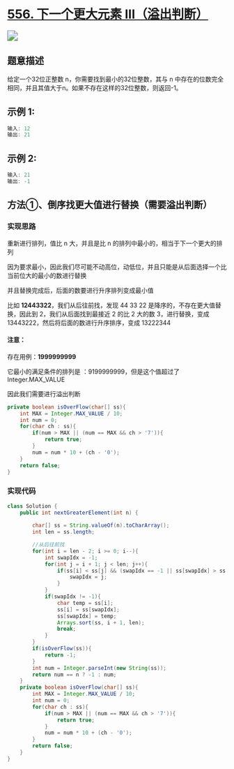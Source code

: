 # [556. 下一个更大元素 III（溢出判断）](https://leetcode-cn.com/problems/next-greater-element-iii/)

<img src="https://pic.leetcode-cn.com/e7d95ffe4340f564ad4858adf78ea6e094fc4734c2fd6f298b898fec713bb138-image.png" style="zoom:150%;" />



## 题意描述

给定一个32位正整数 n，你需要找到最小的32位整数，其与 n 中存在的位数完全相同，并且其值大于n。如果不存在这样的32位整数，则返回-1。



## **示例 1:**

```java
输入: 12
输出: 21
```



## **示例 2:**

```java
输入: 21
输出: -1
```



## 方法①、倒序找更大值进行替换（需要溢出判断）

### 实现思路

重新进行排列，值比 n 大，并且是比 n 的排列中最小的，相当于下一个更大的排列

因为要求最小，因此我们尽可能不动高位，动低位，并且只能是从后面选择一个比当前位大的最小的数进行替换

并且替换完成后，后面的数要进行升序排列变成最小值

比如 **12443322**，我们从后往前找，发现 44 33 22 是降序的，不存在更大值替换，因此到 2，我们从后面找到最接近 2 的比 2 大的数 3，进行替换，变成 13443222，然后将后面的数进行升序排序，变成 13222344

#### 注意：

存在用例：**1999999999**

它最小的满足条件的排列是 ：9199999999，但是这个值超过了 Integer.MAX_VALUE

因此我们需要进行溢出判断

```java
private boolean isOverFlow(char[] ss){
    int MAX = Integer.MAX_VALUE / 10;
    int num = 0;
    for(char ch : ss){
        if(num > MAX || (num == MAX && ch > '7')){
            return true;
        }
        num = num * 10 + (ch - '0');
    }
    return false;
}
```



### 实现代码

```java
class Solution {
    public int nextGreaterElement(int n) {
        
        char[] ss = String.valueOf(n).toCharArray();
        int len = ss.length;

        //从后往前找
        for(int i = len - 2; i >= 0; i--){
            int swapIdx = -1;
            for(int j = i + 1; j < len; j++){
                if(ss[i] < ss[j] && (swapIdx == -1 || ss[swapIdx] > ss[j])){
                    swapIdx = j;
                }
            }
            if(swapIdx != -1){
                char temp = ss[i];
                ss[i] = ss[swapIdx];
                ss[swapIdx] = temp;
                Arrays.sort(ss, i + 1, len);
                break;
            }
        }
        if(isOverFlow(ss)){
            return -1;
        }
        int num = Integer.parseInt(new String(ss));
        return num == n ? -1 : num;
    }
    private boolean isOverFlow(char[] ss){
        int MAX = Integer.MAX_VALUE / 10;
        int num = 0;
        for(char ch : ss){
            if(num > MAX || (num == MAX && ch > '7')){
                return true;
            }
            num = num * 10 + (ch - '0');
        }
        return false;
    }
}
```

